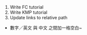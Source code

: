 1. Write FC tutorial
2. Write KMP tutorial
3. Update links to relative path


* 數字／英文 與 中文 之間加一格空白~

